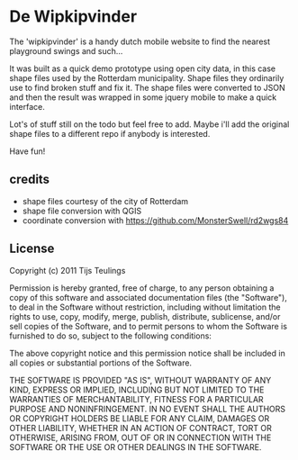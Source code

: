 De Wipkipvinder
===============

The 'wipkipvinder' is a handy dutch mobile website to find the nearest playground swings and such...

It was built as a quick demo prototype using open city data, in this case shape files used by the Rotterdam municipality. Shape files they ordinarily use to find broken stuff and fix it. The shape files were converted to JSON and then the result was wrapped in some jquery mobile to make a quick interface.

Lot's of stuff still on the todo but feel free to add. Maybe i'll add the original shape files to a different repo if anybody is interested.

Have fun!

credits
-------

* shape files courtesy of the city of Rotterdam
* shape file conversion with QGIS
* coordinate conversion with https://github.com/MonsterSwell/rd2wgs84

License
-------

Copyright (c) 2011 Tijs Teulings

Permission is hereby granted, free of charge, to any person obtaining a copy
of this software and associated documentation files (the "Software"), to deal
in the Software without restriction, including without limitation the rights
to use, copy, modify, merge, publish, distribute, sublicense, and/or sell
copies of the Software, and to permit persons to whom the Software is
furnished to do so, subject to the following conditions:

The above copyright notice and this permission notice shall be included in
all copies or substantial portions of the Software.

THE SOFTWARE IS PROVIDED "AS IS", WITHOUT WARRANTY OF ANY KIND, EXPRESS OR
IMPLIED, INCLUDING BUT NOT LIMITED TO THE WARRANTIES OF MERCHANTABILITY,
FITNESS FOR A PARTICULAR PURPOSE AND NONINFRINGEMENT. IN NO EVENT SHALL THE
AUTHORS OR COPYRIGHT HOLDERS BE LIABLE FOR ANY CLAIM, DAMAGES OR OTHER
LIABILITY, WHETHER IN AN ACTION OF CONTRACT, TORT OR OTHERWISE, ARISING FROM,
OUT OF OR IN CONNECTION WITH THE SOFTWARE OR THE USE OR OTHER DEALINGS IN
THE SOFTWARE.